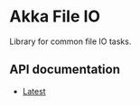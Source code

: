 # Akka File IO

Library for common file IO tasks.

## API documentation

* [Latest](http://becompany.github.io/akka-file-io/latest/api/)